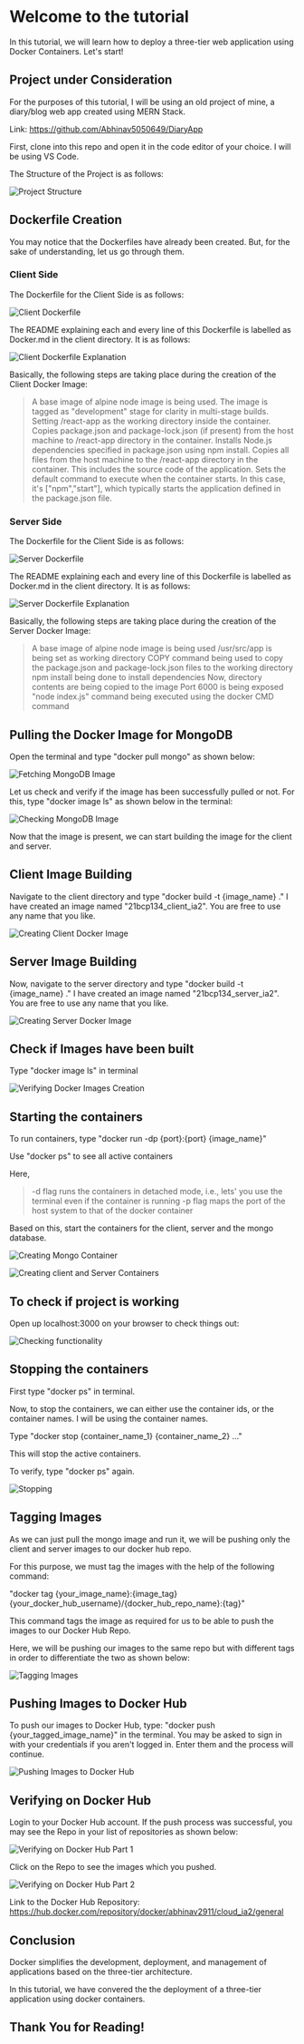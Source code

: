# Welcome to the tutorial

In this tutorial, we will learn how to deploy a three-tier web application using Docker Containers. Let's start!

## Project under Consideration

For the purposes of this tutorial, I will be using an old project of mine, a diary/blog web app created using MERN Stack. 

Link: https://github.com/Abhinav5050649/DiaryApp

First, clone into this repo and open it in the code editor of your choice. I will be using VS Code.

The Structure of the Project is as follows:

![Project Structure](./images/Pic_0.png)


## Dockerfile Creation

You may notice that the Dockerfiles have already been created. But, for the sake of understanding, let us go through them.


### Client Side

The Dockerfile for the Client Side is as follows: 

![Client Dockerfile](./images/Pic_1_2.png)

The README explaining each and every line of this Dockerfile is labelled as Docker.md in the client directory. It is as follows:

![Client Dockerfile Explanation](./images/Pic_2_1.png)

Basically, the following steps are taking place during the creation of the Client Docker Image:

> A base image of alpine node image is being used. The image is tagged as "development" stage for clarity in multi-stage builds.
> Setting /react-app as the working directory inside the container.
> Copies package.json and package-lock.json (if present) from the host machine to /react-app directory in the container.
> Installs Node.js dependencies specified in package.json using npm install.
> Copies all files from the host machine to the /react-app directory in the container. This includes the source code of the application.
> Sets the default command to execute when the container starts. In this case, it's ["npm","start"], which typically starts the application defined in the package.json file.


### Server Side

The Dockerfile for the Client Side is as follows: 

![Server Dockerfile](./images/Pic_3_1.png)

The README explaining each and every line of this Dockerfile is labelled as Docker.md in the client directory. It is as follows:

![Server Dockerfile Explanation](./images/Pic_4_1.png)

Basically, the following steps are taking place during the creation of the Server Docker Image:

> A base image of alpine node image is being used
/usr/src/app is being set as working directory
> COPY command being used to copy the package.json and package-lock.json files to the working directory
> npm install being done to install dependencies
> Now, directory contents are being copied to the image
> Port 6000 is being exposed
> "node index.js" command being executed using the docker CMD command


## Pulling the Docker Image for MongoDB

Open the terminal and type "docker pull mongo" as shown below:

![Fetching MongoDB Image](./images/Pic_5.png)

Let us check and verify if the image has been successfully pulled or not. For this, type "docker image ls" as shown below in the terminal:

![Checking MongoDB Image](./images/Pic_6.png)

Now that the image is present, we can start building the image for the client and server.


## Client Image Building

Navigate to the client directory and type "docker build -t {image_name} ." I have created an image named "21bcp134_client_ia2". You are free to use any name that you like. 

![Creating Client Docker Image](./images/Pic_7.png)


## Server Image Building

Now, navigate to the server directory and type "docker build -t {image_name} ." I have created an image named "21bcp134_server_ia2". You are free to use any name that you like. 

![Creating Server Docker Image](./images/Pic_8.png)


## Check if Images have been built

Type "docker image ls" in terminal

![Verifying Docker Images Creation](./images/Pic_9_2.png)


## Starting the containers

To run containers, type "docker run -dp {port}:{port} {image_name}"

Use "docker ps" to see all active containers

Here,
> -d flag runs the containers in detached mode, i.e., lets' you use the terminal even if the container is running
> -p flag maps the port of the host system to that of the docker container

Based on this, start the containers for the client, server and the mongo database.

![Creating Mongo Container](./images/Pic_11.png)

![Creating client and Server Containers](./images/Pic_12.png)


## To check if project is working

Open up localhost:3000 on your browser to check things out:

![Checking functionality](./images/Pic_13.png)


## Stopping the containers

First type "docker ps" in terminal. 

Now, to stop the containers, we can either use the container ids, or the container names. I will be using the container names.

Type "docker stop {container_name_1} {container_name_2} ..."

This will stop the active containers.

To verify, type "docker ps" again.

![Stopping](./images/Pic_14.png)


## Tagging Images

As we can just pull the mongo image and run it, we will be pushing only the client and server images to our docker hub repo.

For this purpose, we must tag the images with the help of the following command: 

"docker tag {your_image_name}:{image_tag} {your_docker_hub_username}/{docker_hub_repo_name}:{tag}"

This command tags the image as required for us to be able to push the images to our Docker Hub Repo.

Here, we will be pushing our images to the same repo but with different tags in order to differentiate the two as shown below:

![Tagging Images](./images/Pic_15.png)


## Pushing Images to Docker Hub

To push our images to Docker Hub, type: "docker push {your_tagged_image_name}" in the terminal. You may be asked to sign in with your credentials if you aren't logged in. Enter them and the process will continue.

![Pushing Images to Docker Hub](./images/Pic_16.png)


## Verifying on Docker Hub

Login to your Docker Hub account. If the push process was successful, you may see the Repo in your list of repositories as shown below:

![Verifying on Docker Hub Part 1](./images/Pic_18.png)

Click on the Repo to see the images which you pushed. 

![Verifying on Docker Hub Part 2](./images/Pic_17.png)

Link to the Docker Hub Repository: https://hub.docker.com/repository/docker/abhinav2911/cloud_ia2/general

## Conclusion

Docker simplifies the development, deployment, and management of applications based on the three-tier architecture. 

In this tutorial, we have convered the the deployment of a three-tier application using docker containers. 


## Thank You for Reading!
